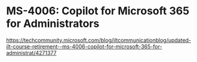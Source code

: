 # MS-4006: Copilot for Microsoft 365 for Administrators

https://techcommunity.microsoft.com/blog/iltcommunicationblog/updated-ilt-course-retirement--ms-4006-copilot-for-microsoft-365-for-administrat/4271377
